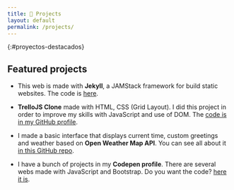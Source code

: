 ```yaml
---
title: 🚀 Projects
layout: default
permalink: /projects/
---
```


{:#proyectos-destacados}

## Featured projects

-   This web is made with **Jekyll**, a JAMStack framework for build static websites. The code is [here](https://github.com/jgcarrillo/jgcarrillo.github.io).

-   **TrelloJS Clone** made with HTML, CSS (Grid Layout). I did this project in order to improve my skills with JavaScript and use of DOM. The [code is in my GitHub profile](https://github.com/jgcarrillo/trello-js-app).

-   I made a basic interface that displays current time, custom greetings and weather based on **Open Weather Map API**. You can see all about it [in this GitHub repo](https://github.com/jgcarrillo/weather-time-display).

-   I have a bunch of projects in my **Codepen profile**. There are several webs made with JavaScript and Bootstrap. Do you want the code? [here it is](https://codepen.io/jgcarrillo/).
